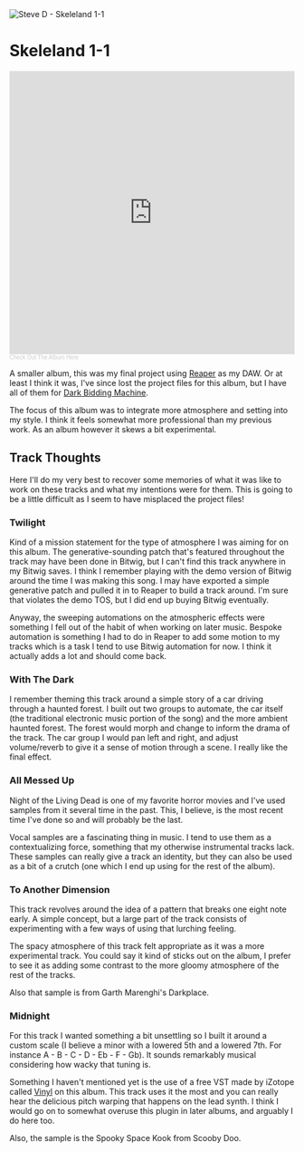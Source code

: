 <img src="assets/projectimg/skeleland_title.png" alt="Steve D - Skeleland 1-1" class="hero-image" />

# Skeleland 1-1

<iframe width="100%" height="500" scrolling="no" frameborder="no" allow="autoplay" src="https://w.soundcloud.com/player/?url=https%3A//api.soundcloud.com/playlists/959560504&color=%23ff5500&auto_play=false&hide_related=true&show_comments=false&show_user=false&show_reposts=false&show_teaser=false&visual=false"></iframe><div style="font-size: 10px; color: #cccccc;line-break: anywhere;word-break: normal;overflow: hidden;white-space: nowrap;text-overflow: ellipsis; font-family: Interstate,Lucida Grande,Lucida Sans Unicode,Lucida Sans,Garuda,Verdana,Tahoma,sans-serif;font-weight: 100;"><a href="https://soundcloud.com/heedlessnorseman/sets/skeleland-1-1" title="Skeleland 1-1" target="_blank" style="color: #cccccc; text-decoration: none;">Check Out The Album Here</a></div>

A smaller album, this was my final project using [Reaper](https://www.reaper.fm) as my DAW. Or at least I think it was, I've since lost the project files for this album, but I have all of them for [Dark Bidding Machine](/article;articleName=darkbidding).

The focus of this album was to integrate more atmosphere and setting into my style. I think it feels somewhat more professional than my previous work. As an album however it skews a bit experimental.

## Track Thoughts

Here I'll do my very best to recover some memories of what it was like to work on these tracks and what my intentions were for them.  This is going to be a little difficult as I seem to have misplaced the project files!

### Twilight

Kind of a mission statement for the type of atmosphere I was aiming for on this album. The generative-sounding patch that's featured throughout the track may have been done in Bitwig, but I can't find this track anywhere in my Bitwig saves. I think I remember playing with the demo version of Bitwig around the time I was making this song. I may have exported a simple generative patch and pulled it in to Reaper to build a track around. I'm sure that violates the demo TOS, but I did end up buying Bitwig eventually.

Anyway, the sweeping automations on the atmospheric effects were something I fell out of the habit of when working on later music. Bespoke automation is something I had to do in Reaper to add some motion to my tracks which is a task I tend to use Bitwig automation for now. I think it actually adds a lot and should come back.

### With The Dark

I remember theming this track around a simple story of a car driving through a haunted forest. I built out two groups to automate, the car itself (the traditional electronic music portion of the song) and the more ambient haunted forest. The forest would morph and change to inform the drama of the track. The car group I would pan left and right, and adjust volume/reverb to give it a sense of motion through a scene. I really like the final effect.

### All Messed Up

Night of the Living Dead is one of my favorite horror movies and I've used samples from it several time in the past. This, I believe, is the most recent time I've done so and will probably be the last.

Vocal samples are a fascinating thing in music. I tend to use them as a contextualizing force, something that my otherwise instrumental tracks lack. These samples can really give a track an identity, but they can also be used as a bit of a crutch (one which I end up using for the rest of the album).

### To Another Dimension

This track revolves around the idea of a pattern that breaks one eight note early. A simple concept, but a large part of the track consists of experimenting with a few ways of using that lurching feeling.

The spacy atmosphere of this track felt appropriate as it was a more experimental track. You could say it kind of sticks out on the album, I prefer to see it as adding some contrast to the more gloomy atmosphere of the rest of the tracks.

Also that sample is from Garth Marenghi's Darkplace.

### Midnight

For this track I wanted something a bit unsettling so I built it around a custom scale (I believe a minor with a lowered 5th and a lowered 7th. For instance A - B - C - D - Eb - F - Gb). It sounds remarkably musical considering how wacky that tuning is.

Something I haven't mentioned yet is the use of a free VST made by iZotope called [Vinyl](https://www.izotope.com/en/products/vinyl.html) on this album. This track uses it the most and you can really hear the delicious pitch warping that happens on the lead synth. I think I would go on to somewhat overuse this plugin in later albums, and arguably I do here too.

Also, the sample is the Spooky Space Kook from Scooby Doo.
